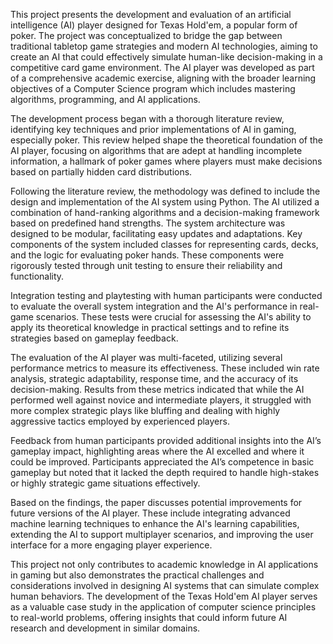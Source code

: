 This project presents the development and evaluation of an artificial intelligence (AI) player designed for Texas Hold'em, a popular form of poker. The project was conceptualized to bridge the gap between traditional tabletop game strategies and modern AI technologies, aiming to create an AI that could effectively simulate human-like decision-making in a competitive card game environment. The AI player was developed as part of a comprehensive academic exercise, aligning with the broader learning objectives of a Computer Science program which includes mastering algorithms, programming, and AI applications.

The development process began with a thorough literature review, identifying key techniques and prior implementations of AI in gaming, especially poker. This review helped shape the theoretical foundation of the AI player, focusing on algorithms that are adept at handling incomplete information, a hallmark of poker games where players must make decisions based on partially hidden card distributions.

Following the literature review, the methodology was defined to include the design and implementation of the AI system using Python. The AI utilized a combination of hand-ranking algorithms and a decision-making framework based on predefined hand strengths. The system architecture was designed to be modular, facilitating easy updates and adaptations. Key components of the system included classes for representing cards, decks, and the logic for evaluating poker hands. These components were rigorously tested through unit testing to ensure their reliability and functionality.

Integration testing and playtesting with human participants were conducted to evaluate the overall system integration and the AI's performance in real-game scenarios. These tests were crucial for assessing the AI's ability to apply its theoretical knowledge in practical settings and to refine its strategies based on gameplay feedback.

The evaluation of the AI player was multi-faceted, utilizing several performance metrics to measure its effectiveness. These included win rate analysis, strategic adaptability, response time, and the accuracy of its decision-making. Results from these metrics indicated that while the AI performed well against novice and intermediate players, it struggled with more complex strategic plays like bluffing and dealing with highly aggressive tactics employed by experienced players.

Feedback from human participants provided additional insights into the AI’s gameplay impact, highlighting areas where the AI excelled and where it could be improved. Participants appreciated the AI’s competence in basic gameplay but noted that it lacked the depth required to handle high-stakes or highly strategic game situations effectively.

Based on the findings, the paper discusses potential improvements for future versions of the AI player. These include integrating advanced machine learning techniques to enhance the AI's learning capabilities, extending the AI to support multiplayer scenarios, and improving the user interface for a more engaging player experience.

This project not only contributes to academic knowledge in AI applications in gaming but also demonstrates the practical challenges and considerations involved in designing AI systems that can simulate complex human behaviors. The development of the Texas Hold'em AI player serves as a valuable case study in the application of computer science principles to real-world problems, offering insights that could inform future AI research and development in similar domains.
